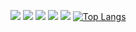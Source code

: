 ![](http://github-profile-summary-cards.vercel.app/api/cards/profile-details?username=caesar44-dev&theme=dark)
![](http://github-profile-summary-cards.vercel.app/api/cards/repos-per-language?username=caesar44-dev&theme=dark)
![](http://github-profile-summary-cards.vercel.app/api/cards/most-commit-language?username=caesar44-dev&theme=dark)
![](http://github-profile-summary-cards.vercel.app/api/cards/stats?username=caesar44-dev&theme=dark)
![](http://github-profile-summary-cards.vercel.app/api/cards/productive-time?username=caesar44-dev&theme=dark&utcOffset=8)
[![Top Langs](https://github-readme-stats.vercel.app/api/top-langs/?username=caesar44-dev)](https://github.com/anuraghazra/github-readme-stats)
